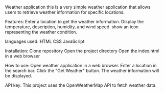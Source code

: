 Weather application
this is a very simple weather application that allows users to retrieve weather information for specific locations.

Features:
Enter a location to get the weather information.
Display the temperature, description, humidity, and wind speed.
show an icon representing the weather condition.

languages used:
HTML
CSS
JavaScript

Installation:
Clone repository
Open the project directory
Open the index.html in a web browser

How to use:
Open weather application in a web browser.
Enter a location in the search bar.
Click the "Get Weather" button.
The weather information will be displayed.  

API key:
This project uses the OpenWeatherMap API to fetch weather data. 
